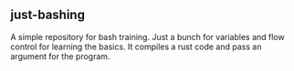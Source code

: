 ## just-bashing

A simple repository for bash training.
Just a bunch for variables and flow control for learning the basics.
It compiles a rust code and pass an argument for the program.

